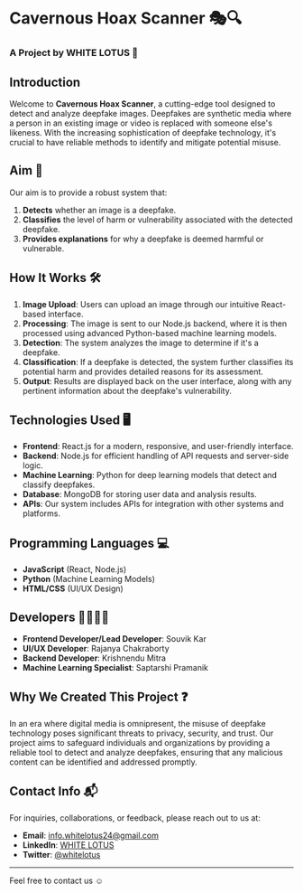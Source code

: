 

# Cavernous Hoax Scanner 🎭🔍
### A Project by WHITE LOTUS 🌸

## Introduction
Welcome to **Cavernous Hoax Scanner**, a cutting-edge tool designed to detect and analyze deepfake images. Deepfakes are synthetic media where a person in an existing image or video is replaced with someone else's likeness. With the increasing sophistication of deepfake technology, it's crucial to have reliable methods to identify and mitigate potential misuse.

## Aim 🎯
Our aim is to provide a robust system that:
1. **Detects** whether an image is a deepfake.
2. **Classifies** the level of harm or vulnerability associated with the detected deepfake.
3. **Provides explanations** for why a deepfake is deemed harmful or vulnerable.

## How It Works 🛠️
1. **Image Upload**: Users can upload an image through our intuitive React-based interface.
2. **Processing**: The image is sent to our Node.js backend, where it is then processed using advanced Python-based machine learning models.
3. **Detection**: The system analyzes the image to determine if it's a deepfake.
4. **Classification**: If a deepfake is detected, the system further classifies its potential harm and provides detailed reasons for its assessment.
5. **Output**: Results are displayed back on the user interface, along with any pertinent information about the deepfake's vulnerability.

## Technologies Used 🖥️
- **Frontend**: React.js for a modern, responsive, and user-friendly interface.
- **Backend**: Node.js for efficient handling of API requests and server-side logic.
- **Machine Learning**: Python for deep learning models that detect and classify deepfakes.
- **Database**: MongoDB for storing user data and analysis results.
- **APIs**: Our system includes APIs for integration with other systems and platforms.

## Programming Languages 💻
- **JavaScript** (React, Node.js)
- **Python** (Machine Learning Models)
- **HTML/CSS** (UI/UX Design)

## Developers 👩‍💻👨‍💻
- **Frontend Developer/Lead Developer**: Souvik Kar
- **UI/UX Developer**: Rajanya Chakraborty 
- **Backend Developer**: Krishnendu Mitra 
- **Machine Learning Specialist**: Saptarshi Pramanik 

## Why We Created This Project ❓
In an era where digital media is omnipresent, the misuse of deepfake technology poses significant threats to privacy, security, and trust. Our project aims to safeguard individuals and organizations by providing a reliable tool to detect and analyze deepfakes, ensuring that any malicious content can be identified and addressed promptly.

## Contact Info 📬
For inquiries, collaborations, or feedback, please reach out to us at:
- **Email**: info.whitelotus24@gmail.com
- **LinkedIn**: [WHITE LOTUS](https://www.linkedin.com/)
- **Twitter**: [@whitelotus](https://twitter.com/)

---

Feel free to contact us ☺️ 

